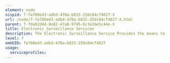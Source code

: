 ```yaml
---
element: node
nispid: T-fe780ed3-adbd-470a-b815-258c84cf4827-X
url: /node/T-fe780ed3-adbd-470a-b815-258c84cf4827-X.html
parent: T-f0a82d4d-8e82-47a8-9745-bc3e26e5c44e-X
title: Electronic Surveillance Services
description: The Electronic Surveillance Service Provides the means to permit the exploitation of electromagnetic (EM) energy, either for communications or any other EM emission data to enhance situational awareness, using alerts and indicators to report any change in operational activity.
level: 7
emUUID: fe780ed3-adbd-470a-b815-258c84cf4827
usage:
  serviceprofiles:
---
```

